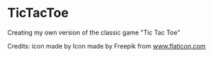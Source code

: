 # TicTacToe
Creating my own version of the classic game "Tic Tac Toe" 

Credits: icon made by Icon made by Freepik from www.flaticon.com
